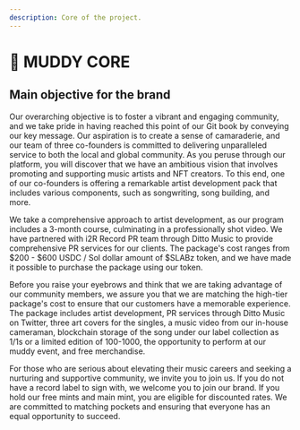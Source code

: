 ```yaml
---
description: Core of the project.
---
```


# 💎 MUDDY CORE

## Main objective for the brand

Our overarching objective is to foster a vibrant and engaging community, and we take pride in having reached this point of our Git book by conveying our key message. Our aspiration is to create a sense of camaraderie, and our team of three co-founders is committed to delivering unparalleled service to both the local and global community. As you peruse through our platform, you will discover that we have an ambitious vision that involves promoting and supporting music artists and NFT creators. To this end, one of our co-founders is offering a remarkable artist development pack that includes various components, such as songwriting, song building, and more.

We take a comprehensive approach to artist development, as our program includes a 3-month course, culminating in a professionally shot video. We have partnered with i2R Record PR team through Ditto Music to provide comprehensive PR services for our clients. The package's cost ranges from $200 - $600 USDC / Sol dollar amount of $SLABz token, and we have made it possible to purchase the package using our token.

Before you raise your eyebrows and think that we are taking advantage of our community members, we assure you that we are matching the high-tier package's cost to ensure that our customers have a memorable experience. The package includes artist development, PR services through Ditto Music on Twitter, three art covers for the singles, a music video from our in-house cameraman, blockchain storage of the song under our label collection as 1/1s or a limited edition of 100-1000, the opportunity to perform at our muddy event, and free merchandise.

For those who are serious about elevating their music careers and seeking a nurturing and supportive community, we invite you to join us. If you do not have a record label to sign with, we welcome you to join our brand. If you hold our free mints and main mint, you are eligible for discounted rates. We are committed to matching pockets and ensuring that everyone has an equal opportunity to succeed.

